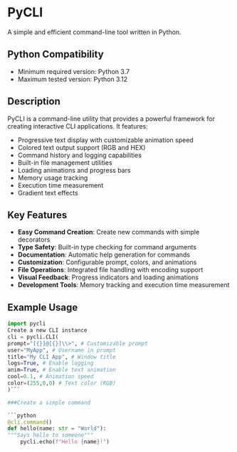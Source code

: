 # PyCLI

A simple and efficient command-line tool written in Python.

## Python Compatibility

- Minimum required version: Python 3.7
- Maximum tested version: Python 3.12

## Description

PyCLI is a command-line utility that provides a powerful framework for creating interactive CLI applications. It features:

- Progressive text display with customizable animation speed
- Colored text output support (RGB and HEX)
- Command history and logging capabilities
- Built-in file management utilities
- Loading animations and progress bars
- Memory usage tracking
- Execution time measurement
- Gradient text effects

## Key Features

- **Easy Command Creation**: Create new commands with simple decorators
- **Type Safety**: Built-in type checking for command arguments
- **Documentation**: Automatic help generation for commands
- **Customization**: Configurable prompt, colors, and animations
- **File Operations**: Integrated file handling with encoding support
- **Visual Feedback**: Progress indicators and loading animations
- **Development Tools**: Memory tracking and execution time measurement

## Example Usage
```python
import pycli
Create a new CLI instance
cli = pycli.CLI(
prompt="[{}]@[{}]\\>", # Customizable prompt
user="MyApp", # Username in prompt
title="My CLI App", # Window title
logs=True, # Enable logging
anim=True, # Enable text animation
cool=0.1, # Animation speed
color=(255,0,0) # Text color (RGB)
)```

###Create a simple command

```python
@cli.command()
def hello(name: str = "World"):
"""Says hello to someone"""
    pycli.echo(f"Hello {name}!")
```
